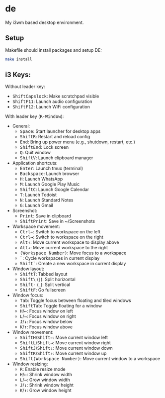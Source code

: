 # de
My i3wm based desktop environment.

## Setup
Makefile should install packages and setup DE:

```bash
make install
```
## i3 Keys:
Without leader key:

  * <kbd>Shift</kbd><kbd>Capslock</kbd>: Make scratchpad visible
  * <kbd>Shift</kbd><kbd>F11</kbd>: Launch audio configuration
  * <kbd>Shift</kbd><kbd>F12</kbd>: Launch WiFi configuration

With leader key (<kbd>R-Window</kbd>):

* General:
  * <kbd>Space</kbd>: Start launcher for desktop apps
  * <kbd>Shift</kbd><kbd>R</kbd>: Restart and reload config
  * <kbd>End</kbd>: Bring up power menu (e.g., shutdown, restart, etc.)
  * <kbd>Shift</kbd><kbd>End</kbd>: Lock screen
  * <kbd>Q</kbd>: Quit window
  * <kbd>Shift</kbd><kbd>V</kbd>: Launch clipboard manager
* Application shortcuts:
  * <kbd>Enter</kbd>: Launch tmux (terminal)
  * <kbd>Backspace</kbd>: Launch browser
  * <kbd>H</kbd>: Launch WhatsApp
  * <kbd>M</kbd>: Launch Google Play Music
  * <kbd>Shift</kbd><kbd>C</kbd>: Launch Google Calendar
  * <kbd>T</kbd>: Launch Todoist
  * <kbd>N</kbd>: Launch Standard Notes
  * <kbd>G</kbd>: Launch Gmail
* Screenshot:
  * <kbd>Print</kbd>: Save in clipboard
  * <kbd>Shift</kbd><kbd>Print</kbd>: Save in ~/Screenshots
* Workspace movement:
  * <kbd>Ctrl</kbd><kbd>&leftarrow;</kbd>: Switch to workspace on the left
  * <kbd>Ctrl</kbd><kbd>&rightarrow;</kbd>: Switch to workspace on the right
  * <kbd>Alt</kbd><kbd>&uparrow;</kbd>: Move current workspace to display above
  * <kbd>Alt</kbd><kbd>&downarrow;</kbd>: Move current workspace to the right
  * <kbd>(Workspace Number)</kbd>: Move focus to a workspace
  * <kbd>\`</kbd>: Cycle workspaces in current display
  * <kbd>Shift</kbd><kbd>\`</kbd>: Create a new workspace in current display
* Window layout:
  * <kbd>Shift</kbd><kbd>T</kbd>: Tabbed layout
  * <kbd>Shift</kbd><kbd>\\</kbd> (`|`): Split horizontal
  * <kbd>Shift</kbd><kbd>-</kbd> (`_`): Split vertical
  * <kbd>Shift</kbd><kbd>F</kbd>: Go fullscreen
* Window focus:
  * <kbd>Tab</kbd>: Toggle focus between floating and tiled windows
  * <kbd>Shift</kbd><kbd>Tab</kbd>: Toggle floating for a window
  * <kbd>H</kbd>/<kbd>&leftarrow;</kbd>: Focus window on left
  * <kbd>L</kbd>/<kbd>&rightarrow;</kbd>: Focus window on right
  * <kbd>J</kbd>/<kbd>&downarrow;</kbd>: Focus window below
  * <kbd>K</kbd>/<kbd>&uparrow;</kbd>: Focus window above
* Window movement:
  * <kbd>Shift</kbd><kbd>H</kbd>/<kbd>Shift</kbd><kbd>&leftarrow;</kbd>: Move current window left
  * <kbd>Shift</kbd><kbd>L</kbd>/<kbd>Shift</kbd><kbd>&rightarrow;</kbd>: Move current window right
  * <kbd>Shift</kbd><kbd>J</kbd>/<kbd>Shift</kbd><kbd>&downarrow;</kbd>: Move current window down
  * <kbd>Shift</kbd><kbd>K</kbd>/<kbd>Shift</kbd><kbd>&uparrow;</kbd>: Move current window up
  * <kbd>Shift</kbd><kbd>(Workspace Number)</kbd>: Move current window to a workspace
* Window resizing:
  * <kbd>R</kbd>: Enable resize mode
  * <kbd>H</kbd>/<kbd>&leftarrow;</kbd>: Shrink window width
  * <kbd>L</kbd>/<kbd>&rightarrow;</kbd>: Grow window width
  * <kbd>J</kbd>/<kbd>&downarrow;</kbd>: Shrink window height
  * <kbd>K</kbd>/<kbd>&uparrow;</kbd>: Grow window height
